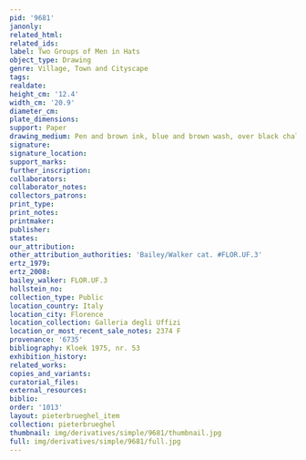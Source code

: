```yaml
---
pid: '9681'
janonly: 
related_html: 
related_ids: 
label: Two Groups of Men in Hats
object_type: Drawing
genre: Village, Town and Cityscape
tags: 
realdate: 
height_cm: '12.4'
width_cm: '20.9'
diameter_cm: 
plate_dimensions: 
support: Paper
drawing_medium: Pen and brown ink, blue and brown wash, over black chalk
signature: 
signature_location: 
support_marks: 
further_inscription: 
collaborators: 
collaborator_notes: 
collectors_patrons: 
print_type: 
print_notes: 
printmaker: 
publisher: 
states: 
our_attribution: 
other_attribution_authorities: 'Bailey/Walker cat. #FLOR.UF.3'
ertz_1979: 
ertz_2008: 
bailey_walker: FLOR.UF.3
hollstein_no: 
collection_type: Public
location_country: Italy
location_city: Florence
location_collection: Galleria degli Uffizi
location_or_most_recent_sale_notes: 2374 F
provenance: '6735'
bibliography: Kloek 1975, nr. 53
exhibition_history: 
related_works: 
copies_and_variants: 
curatorial_files: 
external_resources: 
biblio: 
order: '1013'
layout: pieterbrueghel_item
collection: pieterbrueghel
thumbnail: img/derivatives/simple/9681/thumbnail.jpg
full: img/derivatives/simple/9681/full.jpg
---
```

